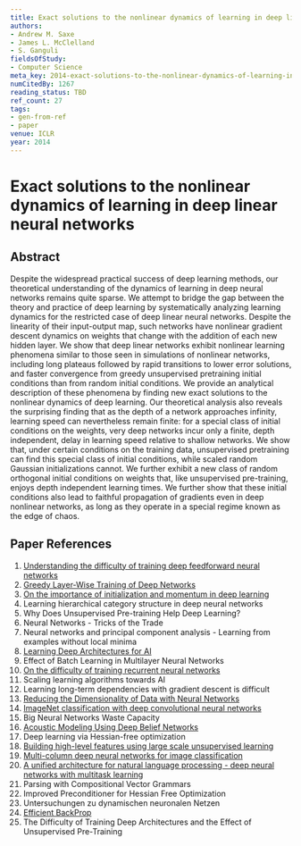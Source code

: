```yaml
---
title: Exact solutions to the nonlinear dynamics of learning in deep linear neural networks
authors:
- Andrew M. Saxe
- James L. McClelland
- S. Ganguli
fieldsOfStudy:
- Computer Science
meta_key: 2014-exact-solutions-to-the-nonlinear-dynamics-of-learning-in-deep-linear-neural-networks
numCitedBy: 1267
reading_status: TBD
ref_count: 27
tags:
- gen-from-ref
- paper
venue: ICLR
year: 2014
---
```


# Exact solutions to the nonlinear dynamics of learning in deep linear neural networks

## Abstract

Despite the widespread practical success of deep learning methods, our theoretical understanding of the dynamics of learning in deep neural networks remains quite sparse. We attempt to bridge the gap between the theory and practice of deep learning by systematically analyzing learning dynamics for the restricted case of deep linear neural networks. Despite the linearity of their input-output map, such networks have nonlinear gradient descent dynamics on weights that change with the addition of each new hidden layer. We show that deep linear networks exhibit nonlinear learning phenomena similar to those seen in simulations of nonlinear networks, including long plateaus followed by rapid transitions to lower error solutions, and faster convergence from greedy unsupervised pretraining initial conditions than from random initial conditions. We provide an analytical description of these phenomena by finding new exact solutions to the nonlinear dynamics of deep learning. Our theoretical analysis also reveals the surprising finding that as the depth of a network approaches infinity, learning speed can nevertheless remain finite: for a special class of initial conditions on the weights, very deep networks incur only a finite, depth independent, delay in learning speed relative to shallow networks. We show that, under certain conditions on the training data, unsupervised pretraining can find this special class of initial conditions, while scaled random Gaussian initializations cannot. We further exhibit a new class of random orthogonal initial conditions on weights that, like unsupervised pre-training, enjoys depth independent learning times. We further show that these initial conditions also lead to faithful propagation of gradients even in deep nonlinear networks, as long as they operate in a special regime known as the edge of chaos.

## Paper References

1. [Understanding the difficulty of training deep feedforward neural networks](2010-understanding-the-difficulty-of-training-deep-feedforward-neural-networks)
2. [Greedy Layer-Wise Training of Deep Networks](2006-greedy-layer-wise-training-of-deep-networks)
3. [On the importance of initialization and momentum in deep learning](2013-on-the-importance-of-initialization-and-momentum-in-deep-learning)
4. Learning hierarchical category structure in deep neural networks
5. Why Does Unsupervised Pre-training Help Deep Learning?
6. Neural Networks - Tricks of the Trade
7. Neural networks and principal component analysis - Learning from examples without local minima
8. [Learning Deep Architectures for AI](2007-learning-deep-architectures-for-ai)
9. Effect of Batch Learning in Multilayer Neural Networks
10. [On the difficulty of training recurrent neural networks](2013-on-the-difficulty-of-training-recurrent-neural-networks)
11. Scaling learning algorithms towards AI
12. Learning long-term dependencies with gradient descent is difficult
13. [Reducing the Dimensionality of Data with Neural Networks](2006-reducing-the-dimensionality-of-data-with-neural-networks)
14. [ImageNet classification with deep convolutional neural networks](2012-imagenet-classification-with-deep-convolutional-neural-networks)
15. Big Neural Networks Waste Capacity
16. [Acoustic Modeling Using Deep Belief Networks](2012-acoustic-modeling-using-deep-belief-networks)
17. Deep learning via Hessian-free optimization
18. [Building high-level features using large scale unsupervised learning](2013-building-high-level-features-using-large-scale-unsupervised-learning)
19. [Multi-column deep neural networks for image classification](2012-multi-column-deep-neural-networks-for-image-classification)
20. [A unified architecture for natural language processing - deep neural networks with multitask learning](2008-a-unified-architecture-for-natural-language-processing-deep-neural-networks-with-multitask-learning)
21. Parsing with Compositional Vector Grammars
22. Improved Preconditioner for Hessian Free Optimization
23. Untersuchungen zu dynamischen neuronalen Netzen
24. [Efficient BackProp](2012-efficient-backprop)
25. The Difficulty of Training Deep Architectures and the Effect of Unsupervised Pre-Training
